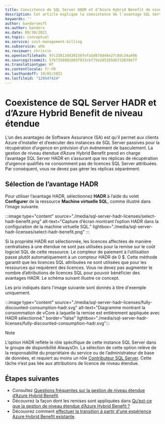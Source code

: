 ```yaml
---
title: Coexistence de SQL Server HADR et d’Azure Hybrid Benefit de niveau étendue
description: Cet article explique la coexistence de l’avantage SQL Server HADR Software Assurance et d’Azure Hybrid Benefit de niveau étendue.
keywords: ''
author: bandersmsft
ms.author: banders
ms.date: 09/30/2021
ms.topic: conceptual
ms.service: cost-management-billing
ms.subservice: ahb
ms.reviewer: chrisrin
ms.openlocfilehash: 97c338134430156fefa5d874d44e27c8dc34a496
ms.sourcegitcommit: 57b7356981803f933cbf75e2d5285db73383947f
ms.translationtype: HT
ms.contentlocale: fr-FR
ms.lasthandoff: 10/05/2021
ms.locfileid: "129547424"
---
```

# <a name="sql-server-hadr-and-scope-level-azure-hybrid-benefit-coexistence"></a>Coexistence de SQL Server HADR et d’Azure Hybrid Benefit de niveau étendue

L’un des avantages de Software Assurance (SA) est qu’il permet aux clients Azure d’installer et d’exécuter des instances de SQL Server passives pour la récupération d’urgence en prévision d’un événement de basculement. La gestion de niveau étendue d’Azure Hybrid Benefit prend en charge l’avantage SQL Server HADR en s’assurant que les réplicas de récupération d’urgence qualifiés ne consomment pas de licences SQL Server attribuées. Par conséquent, vous ne devez pas gérer les réplicas séparément. 

## <a name="hadr-benefit-selection"></a>Sélection de l’avantage HADR

Pour utiliser l’avantage HADR, sélectionnez **HADR** à l’aide du volet **Configurer** de la ressource **Machine virtuelle SQL**, comme illustré dans l’image suivante.

:::image type="content" source="./media/sql-server-hadr-licenses/select-hadr-benefit.png" alt-text="Capture d’écran montrant l’option HADR dans la configuration de la machine virtuelle SQL." lightbox="./media/sql-server-hadr-licenses/select-hadr-benefit.png" :::

Si la propriété HADR est sélectionnée, les licences affectées de manière centralisées à une étendue ne sont pas utilisées pour la remise sur le coût logiciel SQL de cette ressource. Le compteur de paiement à l’utilisation passe plutôt automatiquement à un compteur HADR de 0 $. Cette méthode garantit que les licences SQL attribuées ne sont utilisées que pour les ressources qui requièrent des licences. Vous ne devez pas augmenter le nombre d’attributions de licences SQL pour pouvoir bénéficier des avantages HADR. Le schéma suivant illustre ce concept.

Les prix indiqués dans l'image suivante sont donnés à titre d'exemple uniquement.

:::image type="content" source="./media/sql-server-hadr-licenses/fully-discounted-consumption-hadr.svg" alt-text="Diagramme montrant la consommation de vCore à laquelle la remise est entièrement appliquée avec HADR sélectionné." border="false" lightbox="./media/sql-server-hadr-licenses/fully-discounted-consumption-hadr.svg":::

> [!NOTE]
> L’option HADR reflète le rôle spécifique de cette instance SQL Server dans le groupe de disponibilité AlwaysOn. La sélection de cette option relève de la responsabilité du propriétaire du service ou de l’administrateur de base de données, et requiert au moins un rôle [Contributeur SQL Server](../../role-based-access-control/built-in-roles.md#sql-server-contributor). Cette tâche n’est pas liée aux attributions de licence de niveau étendue.

## <a name="next-steps"></a>Étapes suivantes

- Consultez [Questions fréquentes sur la gestion de niveau étendue d’Azure Hybrid Benefit](faq-azure-hybrid-benefit-scope.yml).
- Découvrez la façon dont les remises sont appliquées dans [Qu’est-ce que la gestion de niveau étendue d’Azure Hybrid Benefit ?](sql-server-hadr-licenses.md)
- Découvrez comment [effectuer la transition à partir d'une expérience Azure Hybrid Benefit existante](transition-existing.md).